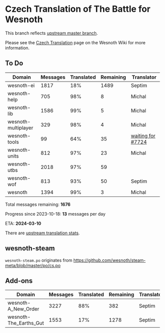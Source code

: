 # Czech Translation of The Battle for Wesnoth

This branch reflects [upstream master branch](https://github.com/wesnoth/wesnoth/tree/master).

Please see the [Czech Translation](https://wiki.wesnoth.org/CzechTranslation) page on the Wesnoth Wiki for more information.

## To Do

Domain | Messages | Translated | Remaining | Translator
------ | -------- | ---------- | --------- | ----------
wesnoth-ei | 1817 | 18% | 1489 | Septim
wesnoth-help | 705 | 98% | 8 | Michal
wesnoth-lib | 1586 | 99% | 5 | Michal
wesnoth-multiplayer | 329 | 98% | 4 | Michal
wesnoth-tools | 99 | 64% | 35 | [waiting for #7724](https://github.com/wesnoth/wesnoth/issues/7724)
wesnoth-units | 812 | 97% | 23 | Michal
wesnoth-utbs | 2018 | 97% | 59 |
wesnoth-wof | 813 | 93% | 50 | Septim
wesnoth | 1394 | 99% | 3 | Michal

Total messages remaining: **1676**

Progress since 2023-10-18: **13** messages per day

ETA: **2024-03-10**

There are [upstream translation stats](https://www.wesnoth.org/gettext/?view=langs&version=master&lang=cs).

## wesnoth-steam
`wesnoth-steam.po` originates from https://github.com/wesnoth/steam-meta/blob/master/po/cs.po

## Add-ons
Domain | Messages | Translated | Remaining | Translator
------ | -------- | ---------- | --------- | ----------
wesnoth-A_New_Order | 3227 | 88% | 382 | Septim
wesnoth-The_Earths_Gut | 1553 | 17% | 1278 | Septim
